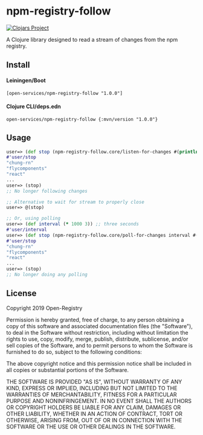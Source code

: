 # npm-registry-follow

[![Clojars Project](https://img.shields.io/clojars/v/open-services/npm-registry-follow.svg)](https://clojars.org/open-services/npm-registry-follow)

A Clojure library designed to read a stream of changes from the
npm registry.

## Install

#### Leiningen/Boot
```
[open-services/npm-registry-follow "1.0.0"]
```

#### Clojure CLI/deps.edn
```
open-services/npm-registry-follow {:mvn/version "1.0.0"}
```

## Usage

```clojure
user=> (def stop (npm-registry-follow.core/listen-for-changes #(println %)))
#'user/stop
"chung-rn"
"flycomponents"
"react"
...
user=> (stop)
;; No longer following changes

;; Alternative to wait for stream to properly close
user=> @(stop)

;; Or, using polling
user=> (def interval (* 1000 3)) ;; three seconds
#'user/interval
user=> (def stop (npm-registry-follow.core/poll-for-changes interval #(println %)))
#'user/stop
"chung-rn"
"flycomponents"
"react"
...
user=> (stop)
;; No longer doing any polling
```

## License

Copyright 2019 Open-Registry

Permission is hereby granted, free of charge, to any person obtaining a copy of this software and associated documentation files (the "Software"), to deal in the Software without restriction, including without limitation the rights to use, copy, modify, merge, publish, distribute, sublicense, and/or sell copies of the Software, and to permit persons to whom the Software is furnished to do so, subject to the following conditions:

The above copyright notice and this permission notice shall be included in all copies or substantial portions of the Software.

THE SOFTWARE IS PROVIDED "AS IS", WITHOUT WARRANTY OF ANY KIND, EXPRESS OR IMPLIED, INCLUDING BUT NOT LIMITED TO THE WARRANTIES OF MERCHANTABILITY, FITNESS FOR A PARTICULAR PURPOSE AND NONINFRINGEMENT. IN NO EVENT SHALL THE AUTHORS OR COPYRIGHT HOLDERS BE LIABLE FOR ANY CLAIM, DAMAGES OR OTHER LIABILITY, WHETHER IN AN ACTION OF CONTRACT, TORT OR OTHERWISE, ARISING FROM, OUT OF OR IN CONNECTION WITH THE SOFTWARE OR THE USE OR OTHER DEALINGS IN THE SOFTWARE.
